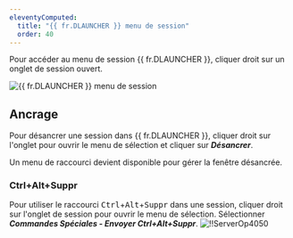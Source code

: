 ```yaml
---
eleventyComputed:
  title: "{{ fr.DLAUNCHER }} menu de session"
  order: 40
---
```

Pour accéder au menu de session {{ fr.DLAUNCHER }}, cliquer droit sur un onglet de session ouvert.

![{{ fr.DLAUNCHER }} menu de session](https://cdnweb.devolutions.net/docs/DVLS6006_2023_3.png)

## Ancrage
Pour désancrer une session dans {{ fr.DLAUNCHER }}, cliquer droit sur l'onglet pour ouvrir le menu de sélection et cliquer sur ***Désancrer***.

Un menu de raccourci devient disponible pour gérer la fenêtre désancrée.

### Ctrl+Alt+Suppr
Pour utiliser le raccourci <kbd>Ctrl</kbd>+<kbd>Alt</kbd>+<kbd>Suppr</kbd> dans une session, cliquer droit sur l'onglet de session pour ouvrir le menu de sélection. Sélectionner ***Commandes Spéciales - Envoyer Ctrl+Alt+Suppr***.
![!!ServerOp4050](https://cdnweb.devolutions.net/docs/docs_en_server_ServerOp4050.png)
